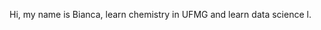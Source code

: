 Hi, my name is Bianca, learn chemistry in UFMG and learn data science l.

<!--
biduarte/biduarte is a ✨ special ✨ repository because its `README.md` (this file) appears on your GitHub profile.
You can click the Preview link to take a look at your changes.
--->
